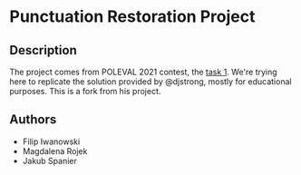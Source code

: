 # Punctuation Restoration Project

## Description

The project comes from POLEVAL 2021 contest, the [task 1](http://2021.poleval.pl/tasks/task1). We're trying here to replicate the solution provided by @djstrong, mostly for educational purposes. This is a fork from his project.

## Authors

- Filip Iwanowski
- Magdalena Rojek
- Jakub Spanier
